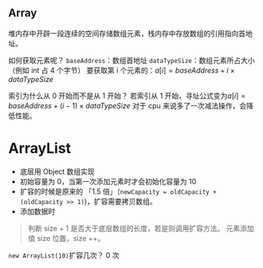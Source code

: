 ## Array

堆内存中开辟一段连续的空间存储数组元素，栈内存中存放数组的引用指向首地址。

如何获取元素呢？
`baseAddress`：数组首地址
`dataTypeSize`：数组元素所占大小（例如 int 占 4 个字节）
要获取第 i 个元素的：$a[i] = baseAddress + i \times dataTypeSize$ 

索引为什么从 0 开始而不是从 1 开始？
若索引从 1 开始，寻址公式变为$a[i] = baseAddress + (i-1) \times dataTypeSize$ 
对于 cpu 来说多了一次减法操作，会降低性能。

# ArrayList

- 底层用 Object 数组实现
- 初始容量为 0，当第一次添加元素时才会初始化容量为 10
- 扩容的时候是原来的 「1.5 倍」（`newCapacity = oldCapacity + (oldCapacity >> 1)`)，扩容需要拷贝数组。
- 添加数据时 
> 判断 size + 1 是否大于底层数组的长度，若是则调用扩容方法。
> 元素添加值 size 位置，size ++。

`new ArrayList(10)`扩容几次？
0 次
  